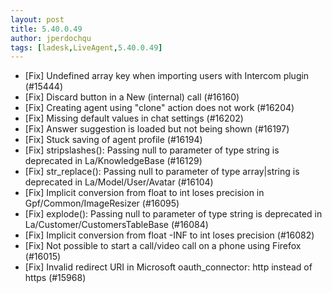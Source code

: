 ```yaml
---
layout: post
title: 5.40.0.49
author: jperdochqu
tags: [ladesk,LiveAgent,5.40.0.49]
---
```


- [Fix] Undefined array key when importing users with Intercom plugin (#15444)
- [Fix] Discard button in a New (internal) call (#16160)
- [Fix] Creating agent using "clone" action does not work (#16204)
- [Fix] Missing default values in chat settings (#16202)
- [Fix] Answer suggestion is loaded but not being shown (#16197)
- [Fix] Stuck saving of agent profile (#16194)
- [Fix] stripslashes(): Passing null to parameter of type string is deprecated in La/KnowledgeBase (#16129)
- [Fix] str_replace(): Passing null to parameter of type array|string is deprecated in La/Model/User/Avatar (#16104)
- [Fix] Implicit conversion from float to int loses precision in Gpf/Common/ImageResizer (#16095)
- [Fix] explode(): Passing null to parameter of type string is deprecated in La/Customer/CustomersTableBase (#16084)
- [Fix] Implicit conversion from float -INF to int loses precision (#16082)
- [Fix] Not possible to start a call/video call on a phone using Firefox (#16015)
- [Fix] Invalid redirect URI in Microsoft oauth_connector: http instead of https (#15968)
